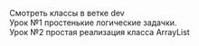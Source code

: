 Смотреть классы в ветке dev  
Урок №1 простенькие логические задачки.  
Урок №2 простая реализация класса ArrayList
